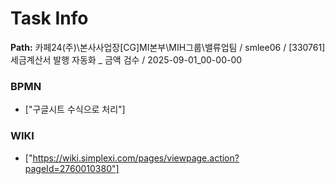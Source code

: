 # Task Info

**Path:** 카페24(주)\본사사업장\[CG]MI본부\MIH그룹\밸류업팀 / smlee06 / [330761] 세금계산서 발행 자동화 _ 금액 검수 / 2025-09-01_00-00-00

### BPMN
- ["구글시트 수식으로 처리"]

### WIKI
- ["https://wiki.simplexi.com/pages/viewpage.action?pageId=2760010380"]

